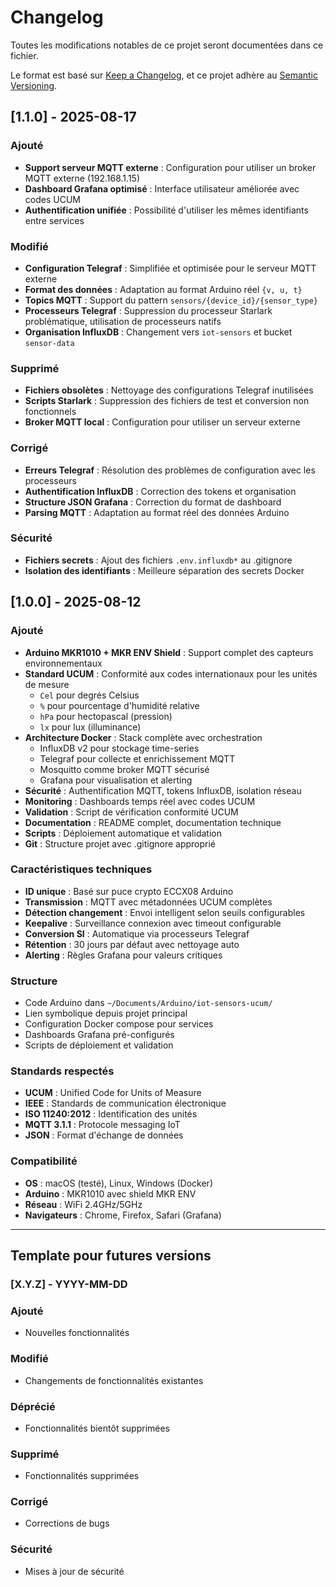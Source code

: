 # Changelog

Toutes les modifications notables de ce projet seront documentées dans ce fichier.

Le format est basé sur [Keep a Changelog](https://keepachangelog.com/fr/1.0.0/),
et ce projet adhère au [Semantic Versioning](https://semver.org/spec/v2.0.0.html).

## [1.1.0] - 2025-08-17

### Ajouté
- **Support serveur MQTT externe** : Configuration pour utiliser un broker MQTT externe (192.168.1.15)
- **Dashboard Grafana optimisé** : Interface utilisateur améliorée avec codes UCUM
- **Authentification unifiée** : Possibilité d'utiliser les mêmes identifiants entre services

### Modifié
- **Configuration Telegraf** : Simplifiée et optimisée pour le serveur MQTT externe
- **Format des données** : Adaptation au format Arduino réel `{v, u, t}`
- **Topics MQTT** : Support du pattern `sensors/{device_id}/{sensor_type}`
- **Processeurs Telegraf** : Suppression du processeur Starlark problématique, utilisation de processeurs natifs
- **Organisation InfluxDB** : Changement vers `iot-sensors` et bucket `sensor-data`

### Supprimé
- **Fichiers obsolètes** : Nettoyage des configurations Telegraf inutilisées
- **Scripts Starlark** : Suppression des fichiers de test et conversion non fonctionnels
- **Broker MQTT local** : Configuration pour utiliser un serveur externe

### Corrigé
- **Erreurs Telegraf** : Résolution des problèmes de configuration avec les processeurs
- **Authentification InfluxDB** : Correction des tokens et organisation
- **Structure JSON Grafana** : Correction du format de dashboard
- **Parsing MQTT** : Adaptation au format réel des données Arduino

### Sécurité
- **Fichiers secrets** : Ajout des fichiers `.env.influxdb*` au .gitignore
- **Isolation des identifiants** : Meilleure séparation des secrets Docker

## [1.0.0] - 2025-08-12

### Ajouté
- **Arduino MKR1010 + MKR ENV Shield** : Support complet des capteurs environnementaux
- **Standard UCUM** : Conformité aux codes internationaux pour les unités de mesure
  - `Cel` pour degrés Celsius
  - `%` pour pourcentage d'humidité relative  
  - `hPa` pour hectopascal (pression)
  - `lx` pour lux (illuminance)
- **Architecture Docker** : Stack complète avec orchestration
  - InfluxDB v2 pour stockage time-series
  - Telegraf pour collecte et enrichissement MQTT
  - Mosquitto comme broker MQTT sécurisé
  - Grafana pour visualisation et alerting
- **Sécurité** : Authentification MQTT, tokens InfluxDB, isolation réseau
- **Monitoring** : Dashboards temps réel avec codes UCUM
- **Validation** : Script de vérification conformité UCUM
- **Documentation** : README complet, documentation technique
- **Scripts** : Déploiement automatique et validation
- **Git** : Structure projet avec .gitignore approprié

### Caractéristiques techniques
- **ID unique** : Basé sur puce crypto ECCX08 Arduino
- **Transmission** : MQTT avec métadonnées UCUM complètes
- **Détection changement** : Envoi intelligent selon seuils configurables
- **Keepalive** : Surveillance connexion avec timeout configurable
- **Conversion SI** : Automatique via processeurs Telegraf
- **Rétention** : 30 jours par défaut avec nettoyage auto
- **Alerting** : Règles Grafana pour valeurs critiques

### Structure
- Code Arduino dans `~/Documents/Arduino/iot-sensors-ucum/`
- Lien symbolique depuis projet principal
- Configuration Docker compose pour services
- Dashboards Grafana pré-configurés
- Scripts de déploiement et validation

### Standards respectés
- **UCUM** : Unified Code for Units of Measure
- **IEEE** : Standards de communication électronique
- **ISO 11240:2012** : Identification des unités
- **MQTT 3.1.1** : Protocole messaging IoT
- **JSON** : Format d'échange de données

### Compatibilité
- **OS** : macOS (testé), Linux, Windows (Docker)
- **Arduino** : MKR1010 avec shield MKR ENV
- **Réseau** : WiFi 2.4GHz/5GHz
- **Navigateurs** : Chrome, Firefox, Safari (Grafana)

---

## Template pour futures versions

### [X.Y.Z] - YYYY-MM-DD

### Ajouté
- Nouvelles fonctionnalités

### Modifié  
- Changements de fonctionnalités existantes

### Déprécié
- Fonctionnalités bientôt supprimées

### Supprimé
- Fonctionnalités supprimées

### Corrigé
- Corrections de bugs

### Sécurité
- Mises à jour de sécurité
